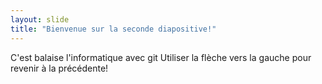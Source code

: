```yaml
---
layout: slide
title: "Bienvenue sur la seconde diapositive!"
---
```

C'est balaise l'informatique avec git 
Utiliser la flèche vers la gauche pour revenir à la précédente!
